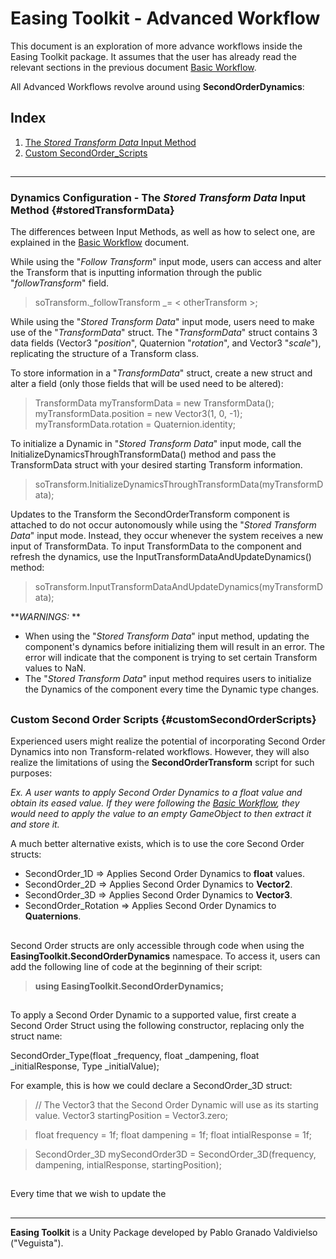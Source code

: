# Easing Toolkit - Advanced Workflow

This document is an exploration of more advance workflows inside the Easing Toolkit package. It assumes that the user has already read the relevant sections in the previous document [Basic Workflow](https://github.com/Veguista/Easing-Toolkit-Documentation/blob/main/5_Basic%20Workflow.md).

All Advanced Workflows revolve around using **SecondOrderDynamics**:

##

## Index

1. [The *Stored Transform Data* Input Method](#storedTransformData)
2. [Custom SecondOrder_Scripts](#customSecondOrderScripts)

##

-------------------------------------

### Dynamics Configuration - The _Stored Transform Data_ Input Method {#storedTransformData}
The differences between Input Methods, as well as how to select one, are explained in the [Basic Workflow](https://github.com/Veguista/Easing-Toolkit-Documentation/blob/main/5_Basic%20Workflow.md) document.

While using the "_Follow Transform_" input mode, users can access and alter the Transform that is inputting information through the public "_followTransform_" field.

> soTransform._followTransform _= < otherTransform >;

While using the "_Stored Transform Data_" input mode, users need to make use of the "_TransformData_" struct.
The "_TransformData_" struct contains 3 data fields (Vector3 "_position_", Quaternion "_rotation_", and Vector3 "_scale_"), replicating the structure of a Transform class.

To store information in a "_TransformData_" struct, create a new struct and alter a field (only those fields that will be used need to be altered):

> TransformData myTransformData = new TransformData();
> myTransformData.position = new Vector3(1, 0, -1);
> myTransformData.rotation = Quaternion.identity;

To initialize a Dynamic in "_Stored Transform Data_" input mode, call the InitializeDynamicsThroughTransformData() method and pass the TransformData struct with your desired starting Transform information.

> soTransform.InitializeDynamicsThroughTransformData(myTransformData);

Updates to the Transform the SecondOrderTransform component is attached to do not occur autonomously while using the "_Stored Transform Data_" input mode. Instead, they occur whenever the system receives a new input of TransformData. To input TransformData to the component and refresh the dynamics, use the InputTransformDataAndUpdateDynamics() method:

> soTransform.InputTransformDataAndUpdateDynamics(myTransformData);

**_WARNINGS:_ **
- When using the "_Stored Transform Data_" input method, updating the component's dynamics before initializing them will result in an error. The error will indicate that the component is trying to set certain Transform values to NaN.
- The "_Stored Transform Data_" input method requires users to initialize the Dynamics of the component every time the Dynamic type changes.

##

### Custom Second Order Scripts {#customSecondOrderScripts}
Experienced users might realize the potential of incorporating Second Order Dynamics into non Transform-related workflows. However, they will also realize the limitations of using the **SecondOrderTransform** script for such purposes:

*Ex. A user wants to apply Second Order Dynamics to a float value and obtain its eased value. If they were following the [Basic Workflow](https://github.com/Veguista/Easing-Toolkit-Documentation/blob/main/5_Basic%20Workflow.md), they would need to apply the value to an empty GameObject to then extract it and store it.*

A much better alternative exists, which is to use the core Second Order structs:

- SecondOrder_1D => Applies Second Order Dynamics to **float** values.
- SecondOrder_2D => Applies Second Order Dynamics to **Vector2**.
- SecondOrder_3D => Applies Second Order Dynamics to **Vector3**.
- SecondOrder_Rotation => Applies Second Order Dynamics to **Quaternions**.

##

Second Order structs are only accessible through code when using the **EasingToolkit.SecondOrderDynamics** namespace. To access it, users can add the following line of code at the beginning of their script:
> **using EasingToolkit.SecondOrderDynamics;**

##

To apply a Second Order Dynamic to a supported value, first create a Second Order Struct using the following constructor, replacing only the struct name:

SecondOrder_Type(float _frequency, float _dampening, float _initialResponse, Type _initialValue);

For example, this is how we could declare a SecondOrder_3D struct:
> // The Vector3 that the Second Order Dynamic will use as its starting value.
> Vector3 startingPosition = Vector3.zero;

> float frequency = 1f;
> float dampening = 1f;
> float intialResponse = 1f;

> SecondOrder_3D mySecondOrder3D = SecondOrder_3D(frequency, dampening, intialResponse, startingPosition);

##

Every time that we wish to update the 

##

-------------------------------------

**Easing Toolkit** is a Unity Package developed by Pablo Granado Valdivielso ("Veguista").
